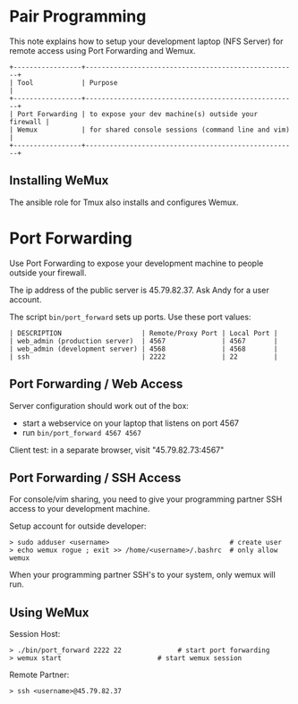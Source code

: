 # Pair Programming

This note explains how to setup your development laptop (NFS Server) for remote
access using Port Forwarding and Wemux.

    +-----------------+-----------------------------------------------------+
    | Tool            | Purpose                                             |
    +-----------------+-----------------------------------------------------+
    | Port Forwarding | to expose your dev machine(s) outside your firewall |
    | Wemux           | for shared console sessions (command line and vim)  |
    +-----------------+-----------------------------------------------------+

## Installing WeMux 

The ansible role for Tmux also installs and configures Wemux.

# Port Forwarding 

Use Port Forwarding to expose your development machine to people outside your
firewall.

The ip address of the public server is 45.79.82.37.  Ask Andy for a user
account.

The script `bin/port_forward` sets up ports.  Use these port values:

    | DESCRIPTION                    | Remote/Proxy Port | Local Port |
    | web_admin (production server)  | 4567              | 4567       |
    | web_admin (development server) | 4568              | 4568       |
    | ssh                            | 2222              | 22         |

## Port Forwarding / Web Access

Server configuration should work out of the box:  

- start a webservice on your laptop that listens on port 4567
- run `bin/port_forward 4567 4567`

Client test: in a separate browser, visit "45.79.82.73:4567"

## Port Forwarding / SSH Access

For console/vim sharing, you need to give your programming partner SSH access
to your development machine.

Setup account for outside developer:

    > sudo adduser <username>                              # create user
    > echo wemux rogue ; exit >> /home/<username>/.bashrc  # only allow wemux

When your programming partner SSH's to your system, only wemux will run.

## Using WeMux

Session Host:

    > ./bin/port_forward 2222 22              # start port forwarding
    > wemux start                        # start wemux session

Remote Partner:

    > ssh <username>@45.79.82.37

